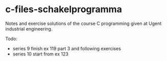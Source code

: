 # c-files-schakelprogramma
Notes and exercise solutions of the course C programming given at Ugent industrial engineering.

Todo:
- series 9 finish ex 119 part 3 and following exercises
- series 10 start from ex 123

